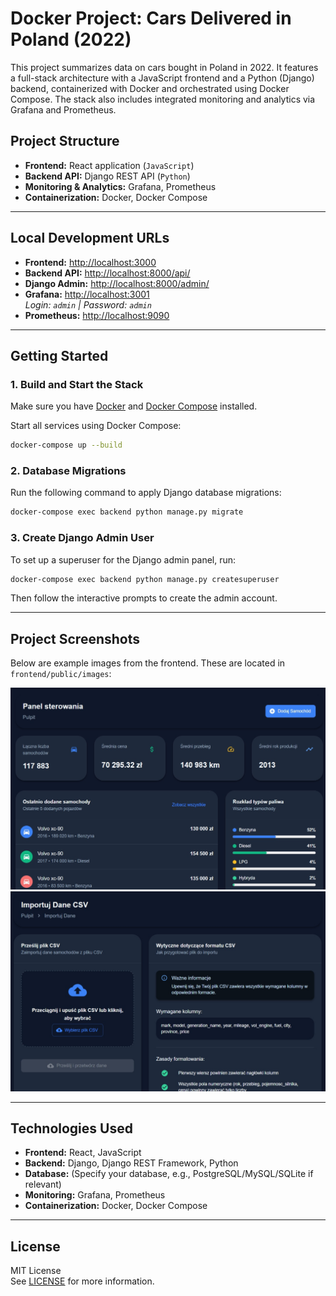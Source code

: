 # Docker Project: Cars Delivered in Poland (2022)

This project summarizes data on cars bought in Poland in 2022. It features a full-stack architecture with a JavaScript frontend and a Python (Django) backend, containerized with Docker and orchestrated using Docker Compose. The stack also includes integrated monitoring and analytics via Grafana and Prometheus.

## Project Structure

- **Frontend:** React application (`JavaScript`)
- **Backend API:** Django REST API (`Python`)
- **Monitoring & Analytics:** Grafana, Prometheus
- **Containerization:** Docker, Docker Compose

---

## Local Development URLs

- **Frontend:** [http://localhost:3000](http://localhost:3000)
- **Backend API:** [http://localhost:8000/api/](http://localhost:8000/api/)
- **Django Admin:** [http://localhost:8000/admin/](http://localhost:8000/admin/)
- **Grafana:** [http://localhost:3001](http://localhost:3001)  
  _Login: `admin` | Password: `admin`_
- **Prometheus:** [http://localhost:9090](http://localhost:9090)

---

## Getting Started

### 1. Build and Start the Stack

Make sure you have [Docker](https://docs.docker.com/get-docker/) and [Docker Compose](https://docs.docker.com/compose/) installed.

Start all services using Docker Compose:

```bash
docker-compose up --build
```

### 2. Database Migrations

Run the following command to apply Django database migrations:

```bash
docker-compose exec backend python manage.py migrate
```

### 3. Create Django Admin User

To set up a superuser for the Django admin panel, run:

```bash
docker-compose exec backend python manage.py createsuperuser
```

Then follow the interactive prompts to create the admin account.

---

## Project Screenshots

Below are example images from the frontend. These are located in `frontend/public/images`:

![image1](frontend/public/images/dashboard.jpg)
![image2](frontend/public/images/how-it-works.jpg)

---

## Technologies Used

- **Frontend:** React, JavaScript
- **Backend:** Django, Django REST Framework, Python
- **Database:** (Specify your database, e.g., PostgreSQL/MySQL/SQLite if relevant)
- **Monitoring:** Grafana, Prometheus
- **Containerization:** Docker, Docker Compose

---

## License

MIT License  
See [LICENSE](LICENSE) for more information.
